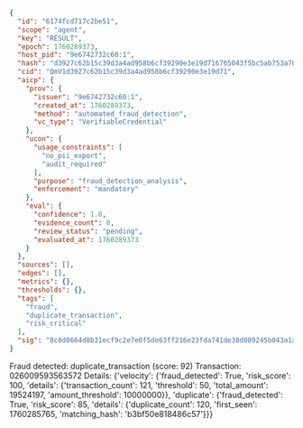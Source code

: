 ```json
{
  "id": "6174fcd717c2be51",
  "scope": "agent",
  "key": "RESULT",
  "epoch": 1760289373,
  "host_pid": "9e6742732c60:1",
  "hash": "d3927c62b15c39d3a4ad958b6cf39290e3e19d716765043f5bc5ab753a705c1f",
  "cid": "QmV1d3927c62b15c39d3a4ad958b6cf39290e3e19d71",
  "aicp": {
    "prov": {
      "issuer": "9e6742732c60:1",
      "created_at": 1760289373,
      "method": "automated_fraud_detection",
      "vc_type": "VerifiableCredential"
    },
    "ucon": {
      "usage_constraints": [
        "no_pii_export",
        "audit_required"
      ],
      "purpose": "fraud_detection_analysis",
      "enforcement": "mandatory"
    },
    "eval": {
      "confidence": 1.0,
      "evidence_count": 0,
      "review_status": "pending",
      "evaluated_at": 1760289373
    }
  },
  "sources": [],
  "edges": [],
  "metrics": {},
  "thresholds": {},
  "tags": [
    "fraud",
    "duplicate_transaction",
    "risk_critical"
  ],
  "sig": "8c8d0664d8b31ecf9c2e7e0f5de63ff216e23fda741de38d089245b043a1a12d"
}
```

Fraud detected: duplicate_transaction (score: 92)
Transaction: 026009593563572
Details: {'velocity': {'fraud_detected': True, 'risk_score': 100, 'details': {'transaction_count': 121, 'threshold': 50, 'total_amount': 19524197, 'amount_threshold': 10000000}}, 'duplicate': {'fraud_detected': True, 'risk_score': 85, 'details': {'duplicate_count': 120, 'first_seen': 1760285765, 'matching_hash': 'b3bf50e818486c57'}}}